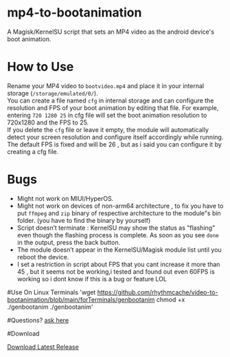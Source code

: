 # mp4-to-bootanimation
A Magisk/KernelSU script that sets an MP4 video as the android device's boot animation.

# How to Use
Rename your MP4 video to `bootvideo.mp4` and place it in your internal storage (`/storage/emulated/0/`).  
You can create a file named `cfg` in internal storage and can configure the resolution and FPS of your boot animation by editing that file.
For example, entering `720 1280 25` in cfg file will set the boot animation resolution to 720x1280 and the FPS to 25.  
If you delete the `cfg` file or leave it empty, the module will automatically detect your screen resolution and configure itself accordingly while running. The default FPS is fixed and will be 26 , but as i said you can configure it by creating a cfg file.

# Bugs
- Might not work on MIUI/HyperOS.
- Might not work on devices of non-arm64 architecture , to fix you have to put `ffmpeg` and `zip` binary of respective architecture to the module"s bin folder. (you have to find the binary by yourself)
- Script doesn’t terminate : KernelSU may show the status as "flashing" even though the flashing process is complete. As soon as you see `done` in the output, press the back button.
- The module doesn’t appear in the KernelSU/Magisk module list until you reboot the device.
- I set a restriction in script about FPS that you cant increase it more than 45 , but it seems not be working,i tested and found out even 60FPS is working so i dont know if this is a bug or feature LOL


#Use On Linux Terminals
'wget https://github.com/rhythmcache/video-to-bootanimation/blob/main/forTerminals/genbootanim
chmod +x ./genbootanim
./genbootanim'


#Questions?
[ask here](https://t.me/scr1ptcraftchat)


#Download

[Download Latest Release](https://github.com/rhythmcache/video-to-bootanimation/releases/download/v2/video-to-bootanimation-main.zip)
